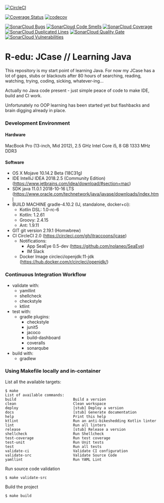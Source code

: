 [![CircleCI](https://circleci.com/gh/itraccoons/jcase.svg?style=svg)](https://circleci.com/gh/itraccoons/jcase)

[![Coverage Status](https://coveralls.io/repos/github/itraccoons/jcase/badge.svg?branch=master)](https://coveralls.io/github/itraccoons/jcase?branch=master)
[![codecov](https://codecov.io/gh/itraccoons/jcase/branch/master/graph/badge.svg)](https://codecov.io/gh/itraccoons/jcase)

[![SonarCloud Bugs](https://sonarcloud.io/api/project_badges/measure?project=itraccoons_jcase&metric=bugs)](https://sonarcloud.io/dashboard?id=itraccoons_jcase)
[![SonarCloud Code Smells](https://sonarcloud.io/api/project_badges/measure?project=itraccoons_jcase&metric=code_smells)](https://sonarcloud.io/dashboard?id=itraccoons_jcase)
[![SonarCloud Coverage](https://sonarcloud.io/api/project_badges/measure?project=itraccoons_jcase&metric=coverage)](https://sonarcloud.io/dashboard?id=itraccoons_jcase)
[![SonarCloud Duplicated Lines](https://sonarcloud.io/api/project_badges/measure?project=itraccoons_jcase&metric=duplicated_lines_density)](https://sonarcloud.io/dashboard?id=itraccoons_jcase)
[![SonarCloud Quality Gate](https://sonarcloud.io/api/project_badges/measure?project=itraccoons_jcase&metric=alert_status)](https://sonarcloud.io/dashboard?id=itraccoons_jcase)
[![SonarCloud Vulnerabilities](https://sonarcloud.io/api/project_badges/measure?project=itraccoons_jcase&metric=vulnerabilities)](https://sonarcloud.io/dashboard?id=itraccoons_jcase)

# R-edu: JCase // Learning Java
This repository is my start point of learning Java.
For now my JCase has a lot of gaps, stubs or blackouts after 80 hours of
searching, reading, watching, trying, coding, sicking, whatever-ing...

Actually no Java code present - just simple peace of code to make IDE, build and CI work.

Unfortunately no OOP learning has been started yet but flashbacks and brain digging already in place.

### Development Environment

#### Hardware
MacBook Pro (13-inch, Mid 2012),  2.5 GHz Intel Core i5, 8 GB 1333 MHz DDR3	
	    
#### Software	
  * OS X Mojave 10.14.2 Beta (18C31g)
  * IDE IntelliJ IDEA 2018.2.5 (Community Edition) (https://www.jetbrains.com/idea/download/#section=mac)
  * SDK java 11.0.1 2018-10-16 LTS (https://www.oracle.com/technetwork/java/javase/downloads/index.html
  * BUILD MACHINE gradle-4.10.2 (IJ, standalone, docker+ci):
    * Kotlin DSL:   1.0-rc-6
    * Kotlin:       1.2.61
    * Groovy:       2.4.15
    * Ant:          1.9.11
  * GIT	git version 2.19.1 (Homwbrew)
  * CI CircleCI 2.0 (https://circleci.com/gh/itraccoons/jcase)
    * Notifications:
      * App SeaEye 0.5-dev (https://github.com/nolaneo/SeaEye)
      * IM Slack
    * Docker Image circleci/openjdk:11-jdk (https://hub.docker.com/r/circleci/openjdk/)

### Continuous Integration Workflow
  * validate with:
  	* yamllint
	* shellcheck
	* checkstyle
	* ktlint
  * test with:
    * gradle plugins:
      * checkstyle
      * junit5
      * jacoco
      * build-dashboard
      * coveralls
      * sonarqube
  * build with:
	* gradlew

### Using Makefile locally and in-container
List all the available targets:

	$ make
    List of available commands:
    build                          Build a version
    clean                          Clean workspace
    deploy                         [stub] Deploy a version
    docs                           [stub] Generate documentation
    help                           Print this help
    ktlint                         Run an anti-bikeshedding Kotlin linter
    lint                           Run all linters
    release                        [stub] Release a version
    shellcheck                     Run Shellcheck
    test-coverage                  Run test coverage
    test-unit                      Run Unit tests
    test                           Run all tests
    validate-ci                    Validate CI configuration
    validate-src                   Validate Source Code
    yamllint                       Run YAML Lint

Run source code validation

	$ make validate-src

Build the project

	$ make build
